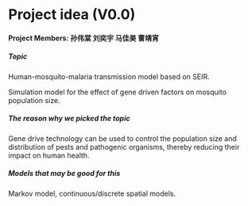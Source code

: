 # Project idea (V0.0)

#### Project Members: 孙伟棠 刘奕宇 马佳昊 曹靖宵

##### Topic

Human-mosquito-malaria transmission model based on SEIR.

Simulation model for the effect of gene driven factors on mosquito population size.

##### The reason why we picked the topic

Gene drive technology can be used to control the population size and distribution of pests and pathogenic organisms, thereby reducing their impact on human health.

##### Models that may be good for this

Markov model, continuous/discrete spatial models.